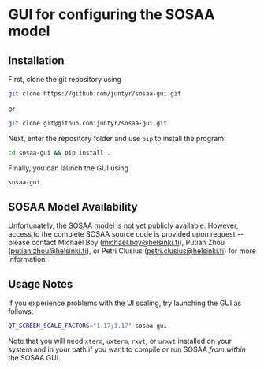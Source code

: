 # GUI for configuring the SOSAA model

## Installation

First, clone the git repository using
```bash
git clone https://github.com/juntyr/sosaa-gui.git
```
or
```bash
git clone git@github.com:juntyr/sosaa-gui.git
```

Next, enter the repository folder and use `pip` to install the program:
```bash
cd sosaa-gui && pip install .
```

Finally, you can launch the GUI using
```bash
sosaa-gui
```

## SOSAA Model Availability

Unfortunately, the SOSAA model is not yet publicly available. However, access to the complete SOSAA source code is provided upon request -- please contact Michael Boy (michael.boy@helsinki.fi), Putian Zhou (putian.zhou@helsinki.fi), or Petri Clusius (petri.clusius@helsinki.fi) for more information.

## Usage Notes

If you experience problems with the UI scaling, try launching the GUI as follows:
```bash
QT_SCREEN_SCALE_FACTORS="1.17;1.17" sosaa-gui
```

Note that you will need `xterm`, `uxterm`, `rxvt`, or `urxvt` installed on your system and in your path if you want to compile or run SOSAA *from within* the SOSAA GUI.
